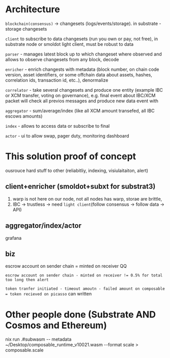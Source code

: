 

# Architecture

`blockchain(consensus)` -> changesets (logs/events/storage). in substrate - storage changesets

>

`client` to subscribe to data changesets (run you own or pay, not free), in substrate node or smoldot light client, must be robust to data


> 

`parser` - manages latest block up to which changeset where observed and allows to observe changesets from any block, decode

>

`enricher` - enrich changests with metadata (block number, on chain code version, asset identifiers, or some offchain data about assets, hashes, correlation ids, transaction id,  etc..), denormalize

> 

`correlator` - take several changesets and produce one entity (example IBC or XCM transfer, voting on governance), e.g. final event about IBC/XCM packet will check all previos messages and produce new data event with

>

`aggregator` - sum/average/index (like all XCM amount transefed, all IBC escows amounts)

>

`index` - allows to access data or subscribe to final

> 

`actor`  - ui to allow swap, pager duty, monitoring dashboard 


# This solution proof of concept

ousrouce hard stuff to other (reliabitliy, indexing, visiulaitaiton, alert)

## client+enricher (smoldot+subxt for substrat3)

1. warp is not here on our node, not all nodes has warp, storae are brittle, 
2. IBC -> trustless -> need `light client`(follow consensus -> follow data -> API)

## aggregator/index/actor

grafana

## biz

escrow account on sender chain = minted on receiver QQ

`escrow account on sender chain - minted on receiver != 0.5% for total too long then alert`

`token tranfer initiated - timeout amoutn - failed amount on composable = token recieved on picasso` can written

# Other people done (Substrate AND Cosmos and Ethereum)



 nix run .#subwasm -- metadata ~/Desktop/composable_runtime_v10021.wasm --format scale > composable.scale
 